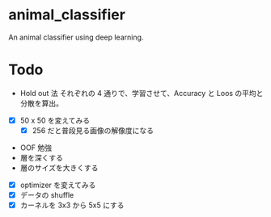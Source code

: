 # animal_classifier

An animal classifier using deep learning.

# Todo

- Hold out 法
  それぞれの 4 通りで、学習させて、Accuracy と Loos の平均と分散を算出。
- [x] 50 x 50 を変えてみる
  - [x] 256 だと普段見る画像の解像度になる
- OOF 勉強
- 層を深くする
- 層のサイズを大きくする
- [x] optimizer を変えてみる
- [x] データの shuffle
- [x] カーネルを 3x3 から 5x5 にする
